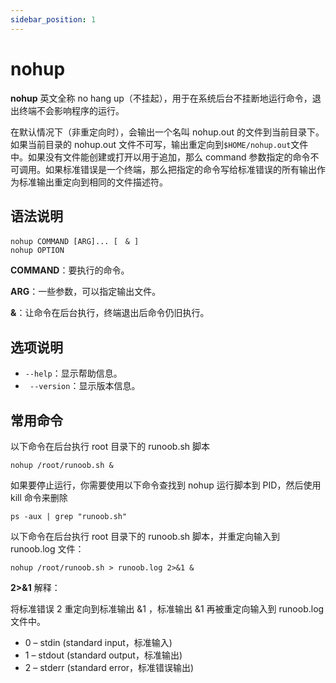 ```yaml
---
sidebar_position: 1
---
```


# nohup

**nohup** 英文全称 no hang up（不挂起），用于在系统后台不挂断地运行命令，退出终端不会影响程序的运行。

在默认情况下（非重定向时），会输出一个名叫 nohup.out 的文件到当前目录下。如果当前目录的 nohup.out 文件不可写，输出重定向到`$HOME/nohup.out`文件中。如果没有文件能创建或打开以用于追加，那么 command 参数指定的命令不可调用。如果标准错误是一个终端，那么把指定的命令写给标准错误的所有输出作为标准输出重定向到相同的文件描述符。

## 语法说明

```
nohup COMMAND [ARG]... [　& ]
nohup OPTION
```

**COMMAND**：要执行的命令。

**ARG**：一些参数，可以指定输出文件。

**&**：让命令在后台执行，终端退出后命令仍旧执行。

## 选项说明

- `--help`：显示帮助信息。
- ` --version`：显示版本信息。

## 常用命令

以下命令在后台执行 root 目录下的 runoob.sh 脚本

```
nohup /root/runoob.sh &
```

如果要停止运行，你需要使用以下命令查找到 nohup 运行脚本到 PID，然后使用 kill 命令来删除

```
ps -aux | grep "runoob.sh" 
```

以下命令在后台执行 root 目录下的 runoob.sh 脚本，并重定向输入到 runoob.log 文件：

```
nohup /root/runoob.sh > runoob.log 2>&1 &
```

**2>&1** 解释：

将标准错误 2 重定向到标准输出 &1 ，标准输出 &1 再被重定向输入到 runoob.log 文件中。

- 0 – stdin (standard input，标准输入)
- 1 – stdout (standard output，标准输出)
- 2 – stderr (standard error，标准错误输出)
